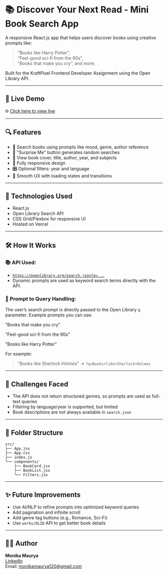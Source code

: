 # 📚 Discover Your Next Read - Mini Book Search App

A responsive React.js app that helps users discover books using creative prompts like:
> “Books like Harry Potter”,  
> “Feel-good sci-fi from the 90s”,  
> “Books that make you cry”, and more.

Built for the KraftPixel Frontend Developer Assignment using the Open Library API.

---

## 🚀 Live Demo

🌐 [Click here to view live](https://discover-your-next-read.vercel.app/)

---

## 🔍 Features

- 🔎 Search books using prompts like mood, genre, author reference
- 🎲 "Surprise Me" button generates random searches
- 📖 View book cover, title, author, year, and subjects
- 📱 Fully responsive design
- 🎛️ Optional filters: year and language
- 💫 Smooth UX with loading states and transitions

---

## 🧠 Technologies Used

- React.js
- Open Library Search API
- CSS Grid/Flexbox for responsive UI
- Hosted on Vercel

---

## 🛠 How It Works

### 📚 API Used:
- [`https://openlibrary.org/search.json?q=...`](https://openlibrary.org/dev/docs/api/search)
- Dynamic prompts are used as keyword search terms directly with the API.

### 💬 Prompt to Query Handling:
The user’s search prompt is directly passed to the Open Library `q` parameter.
Example prompts you can use:

"Books that make you cry"

"Feel-good sci-fi from the 90s"

"Books like Harry Potter"

For example:
> "Books like Sherlock Holmes" → `?q=Books+like+Sherlock+Holmes`

---

## 🧪 Challenges Faced

- The API does not return structured genres, so prompts are used as full-text queries
- Filtering by language/year is supported, but limited
- Book descriptions are not always available in `search.json`

---

## 📁 Folder Structure

```
src/
├── App.jsx
├── App.css
├── index.js
└── components/
    ├── BookCard.jsx
    ├── BookList.jsx
    └── Filters.jsx
```

---

## ✨ Future Improvements

- Use AI/NLP to refine prompts into optimized keyword queries
- Add pagination and infinite scroll
- Add genre tag buttons (e.g., Romance, Sci-Fi)
- Use `works/OLID` API to get better book details

---

## 👩‍💻 Author

**Monika Maurya**  
[LinkedIn](https://www.linkedin.com/in/monika-maurya/)  
Email: monikamaurya120@gmail.com  
